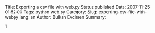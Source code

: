 Title: Exporting a csv file with web.py
Status:published
Date: 2007-11-25 01:52:00
Tags: python web.py
Category: 
Slug: exporting-csv-file-with-webpy
lang: en
Author: Bulkan Evcimen
Summary: 

1